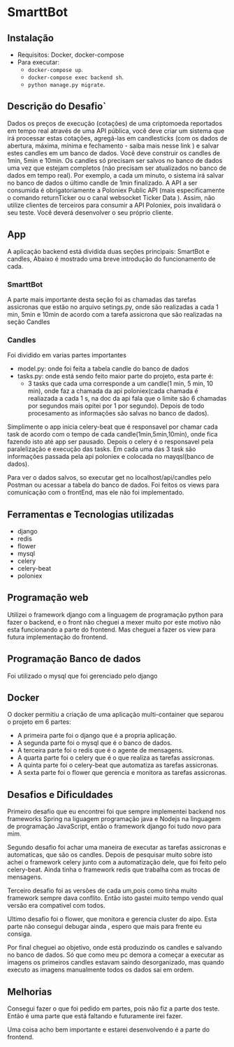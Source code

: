 # SmarttBot
 
 ## Instalação
 
 - Requisitos: Docker, docker-compose
 - Para executar:
   - `docker-compose up`.
   - `docker-compose exec backend sh`.
   - `python manage.py migrate`.
   
 ## Descrição do Desafio`
Dados os preços de execução (cotações) de uma criptomoeda reportados em tempo real
através de uma API pública, você deve criar um sistema que irá processar estas cotações,
agregá-las em candlesticks (com os dados de abertura, máxima, mínima e fechamento - saiba
mais nesse link ) e salvar estes candles em um banco de dados.
Você deve construir os candles de 1min, 5min e 10min. Os candles só precisam ser salvos no
banco de dados uma vez que estejam completos (não precisam ser atualizados no banco de
dados em tempo real). Por exemplo, a cada um minuto, o sistema irá salvar no banco de dados
o último candle de 1min finalizado.
A API a ser consumida é obrigatoriamente a Poloniex Public API (mais especificamente o
comando returnTicker ou o canal websocket Ticker Data ). Assim, não utilize clientes de
terceiros para consumir a API Poloniex, pois invalidará o seu teste. Você deverá desenvolver o
seu próprio cliente.
 
 ## App
 
 A aplicação backend está dividida duas seções principais: SmartBot e candles, Abaixo é mostrado uma breve introdução do funcionamento de cada.
 
 ### SmarttBot
 
A parte mais importante desta seção foi as chamadas das tarefas assicronas que estão no arquivo setings.py, onde são realizadas a cada 1 min, 5min e 10min de acordo com a tarefa assicrona que são realizadas na seção Candles

### Candles

Foi dividido em varias partes importantes

- model.py: onde foi feita a tabela candle do banco de dados 
- tasks.py: onde está sendo feito maior parte do projeto, esta parte é:
  - 3 tasks que cada uma corresponde a um candle(1 min, 5 min, 10 min), onde faz a chamada da api poloniex(cada chamada é realiazada a cada 1 s, na doc da api fala que o limite são 6 chamadas por segundos mais opitei por 1 por segundo). Depois de todo procesamento as informações são salvas no banco de dados).
 
 Simplimente o app inicia celery-beat que é responsavel por chamar cada task de acordo com o tempo de cada candle(1min,5min,10min), onde fica fazendo isto até app ser pausado. Depois o celery é o responsavel pela paralelização e execução das tasks. Em cada uma das 3 task são informações passada pela api poloniex e colocada no mayqsl(banco de dados).
 
Para ver o dados salvos, so executar get no localhost/api/candles pelo Postman ou acessar a tabela do banco de dados. Foi feitos os views para comunicação com o frontEnd, mas ele não foi implementado.
 
 
 ## Ferramentas e Tecnologias utilizadas
 
 - django
 - redis
 - flower
 - mysql
 - celery
 - celery-beat
 - poloniex
 
 
 ## Programação web
 
 Utilizei o framework django com a linguagem de programação python para fazer o backend, e o front não cheguei a mexer muito por este motivo não esta funcionando a parte do frontend. Mas cheguei a fazer os view para futura implementação do frontend.
 
 ## Programação Banco de dados
 
 Foi utilizado o mysql que foi gerenciado pelo django
 
 ## Docker
 
 O docker permitiu a criação de uma aplicação multi-container que separou o projeto em 6 partes:
 
 - A primeira parte foi o django que é a propria aplicação.
 - A segunda parte foi o mysql que é o banco de dados.
 - A terceira parte foi o redis que é o agente de mensagens.
 - A quarta parte foi o celery que é o que realiza as tarefas assicronas.
 - A quinta parte foi o celery-beat que automatiza as tarefas assicronas.
 - A sexta parte foi o flower que gerencia e monitora as tarefas assicronas.
 
 ## Desafios e Dificuldades
 
 Primeiro desafio que eu encontrei foi que sempre implementei backend nos frameworks Spring na liguagem programação java e Nodejs na linguagem de programação JavaScript, então o framework django foi tudo novo para mim.
 
 Segundo desafio foi achar uma maneira de executar as tarefas assicronas e automaticas, que são os candles. Depois de pesquisar muito sobre isto achei o framework celery junto com a automatização dele, que foi feito pelo celery-beat. Ainda tinha o framework redis que trabalha com as trocas de mensagens.
 
 Terceiro desafio foi as versões de cada um,pois como tinha muito framework sempre dava conflito. Então isto gastei muito tempo vendo qual versão era compativel com todos.
 
 Ultimo desafio foi o flower, que monitora e gerencia cluster do aipo. Esta parte não consegui debugar ainda , espero que mais para frente eu consiga.
 
 Por final cheguei ao objetivo, onde está produzindo os candles e salvando no banco de dados. Só que como meu pc demora a começar a executar as imagens os primeiros candles estavam saindo desorganizado, mas quando executo as imagens manualmente todos os dados sai em ordem.
 
 ## Melhorias
 
 Consegui fazer o que foi pedido em partes, pois não fiz a parte dos teste. Então é uma parte que está faltando e futuramente irei fazer.

Uma coisa acho bem importante e estarei desenvolvendo é a parte do frontend.
 
 
 
 
